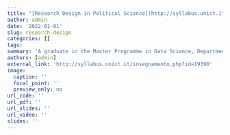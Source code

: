```yaml
---
title: "[Research Design in Political Science](http://syllabus.unict.it/insegnamento.php?id=19390)"
author: admin
date: '2022-01-01'
slug: research-design
categories: []
tags: 
summary: 'A graduate in the Master Programme in Data Science, Department of Economics.'
authors: [admin]
external_link: 'http://syllabus.unict.it/insegnamento.php?id=19390'
image:
  caption: ''
  focal_point: ''
  preview_only: no
url_code: ''
url_pdf: ''
url_slides: ''
url_video: ''
slides: ''
---
```

